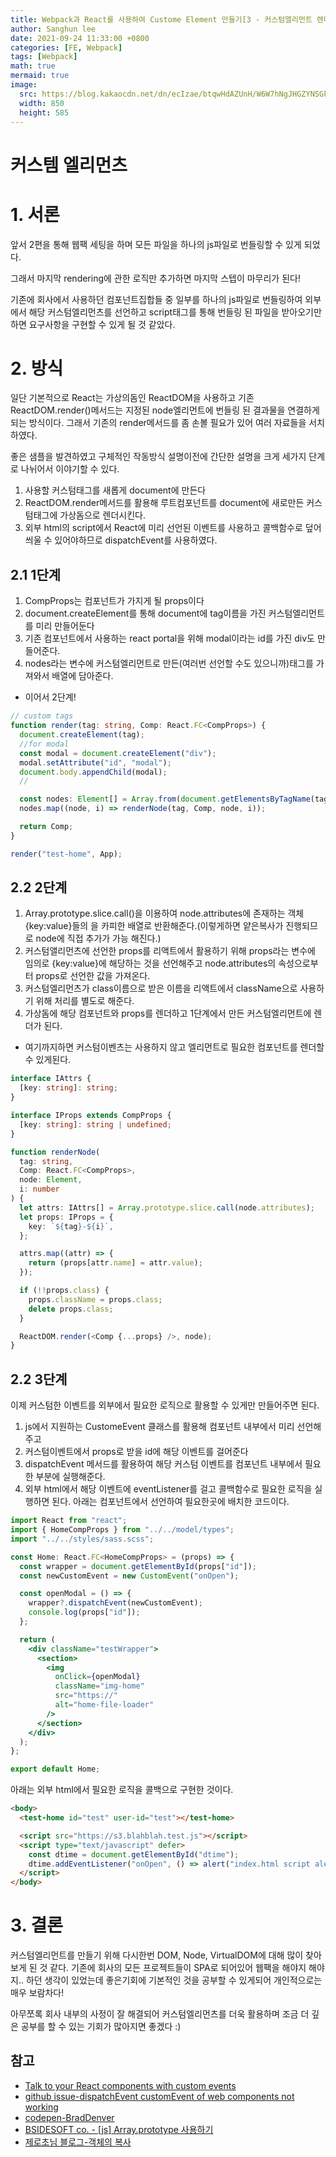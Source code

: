 ```yaml
---
title: Webpack과 React를 사용하여 Custome Element 만들기[3 - 커스텀엘리먼트 렌더]
author: Sanghun lee
date: 2021-09-24 11:33:00 +0800
categories: [FE, Webpack]
tags: [Webpack]
math: true
mermaid: true
image:
  src: https://blog.kakaocdn.net/dn/ecIzae/btqwHdAZUnH/W6W7hNgJHGZYNSGkdL3CFk/img.jpg
  width: 850
  height: 585
---
```


# 커스템 엘리먼츠

# 1. 서론

앞서 2편을 통해 웹팩 세팅을 하며 모든 파일을 하나의 js파일로 번들링할 수 있게 되었다.

그래서 마지막 rendering에 관한 로직만 추가하면 마지막 스텝이 마무리가 된다!

기존에 회사에서 사용하던 컴포넌트집합들 중 일부를 하나의 js파일로 번들링하여
외부에서 해당 커스텀엘리먼츠를 선언하고 script태그를 통해 번들링 된 파일을 받아오기만 하면 요구사항을 구현할 수 있게 될 것 같았다.

# 2. 방식

일단 기본적으로 React는 가상의돔인 ReactDOM을 사용하고 기존 ReactDOM.render()메서드는 지정된 node엘리먼트에 번들링 된 결과물을 연결하게 되는 방식이다.
그래서 기존의 render메서드를 좀 손볼 필요가 있어 여러 자료들을 서치하였다.

좋은 샘플을 발견하였고 구체적인 작동방식 설명이전에 간단한 설명을 크게 세가지 단계로 나뉘어서 이야기할 수 있다.

1. 사용할 커스텀태그를 새롭게 document에 만든다
2. ReactDOM.render메서드를 활용해 루트컴포넌트를 document에 새로만든 커스텀태그에 가상돔으로 렌더시킨다.
3. 외부 html의 script에서 React에 미리 선언된 이벤트를 사용하고 콜백함수로 덮어씌울 수 있어야하므로 dispatchEvent를 사용하였다.

## 2.1 1단계

1. CompProps는 컴포넌트가 가지게 될 props이다
2. document.createElement를 통해 document에 tag이름을 가진 커스텀엘리먼트를 미리 만들어둔다
3. 기존 컴포넌트에서 사용하는 react portal을 위해 modal이라는 id를 가진 div도 만들어준다.
4. nodes라는 변수에 커스텀엘리먼트로 만든(여러번 선언할 수도 있으니까)태그를 가져와서 배열에 담아준다.

- 이어서 2단계!

```typescript
// custom tags
function render(tag: string, Comp: React.FC<CompProps>) {
  document.createElement(tag);
  //for modal
  const modal = document.createElement("div");
  modal.setAttribute("id", "modal");
  document.body.appendChild(modal);
  //

  const nodes: Element[] = Array.from(document.getElementsByTagName(tag));
  nodes.map((node, i) => renderNode(tag, Comp, node, i));

  return Comp;
}

render("test-home", App);
```

## 2.2 2단계

1. Array.prototype.slice.call()을 이용하여 node.attributes에 존재하는 객체{key:value}들의 을 카피한 배열로 반환해준다.(이렇게하면 얕은복사가 진행되므로 node에 직접 추가가 가능 해진다.)
2. 커스텀앨리먼츠에 선언한 props를 리액트에서 활용하기 위해 props라는 변수에 임의로 {key:value}에 해당하는 것을 선언해주고 node.attributes의 속성으로부터 props로 선언한 값을 가져온다.
3. 커스텀엘리먼츠가 class이름으로 받은 이름을 리액트에서 className으로 사용하기 위해 처리를 별도로 해준다.
4. 가상돔에 해당 컴포넌트와 props를 렌더하고 1단계에서 만든 커스텀엘리먼트에 렌더가 된다.

- 여기까지하면 커스텀이벤츠는 사용하지 않고 엘리먼트로 필요한 컴포넌트를 렌더할 수 있게된다.

```typescript
interface IAttrs {
  [key: string]: string;
}

interface IProps extends CompProps {
  [key: string]: string | undefined;
}

function renderNode(
  tag: string,
  Comp: React.FC<CompProps>,
  node: Element,
  i: number
) {
  let attrs: IAttrs[] = Array.prototype.slice.call(node.attributes);
  let props: IProps = {
    key: `${tag}-${i}`,
  };

  attrs.map((attr) => {
    return (props[attr.name] = attr.value);
  });

  if (!!props.class) {
    props.className = props.class;
    delete props.class;
  }

  ReactDOM.render(<Comp {...props} />, node);
}
```

## 2.2 3단계

이제 커스텀한 이벤트를 외부에서 필요한 로직으로 활용할 수 있게만 만들어주면 된다.

1. js에서 지원하는 CustomeEvent 클래스를 활용해 컴포넌트 내부에서 미리 선언해주고
2. 커스텀이벤트에서 props로 받을 id에 해당 이벤트를 걸어준다
3. dispatchEvent 메서드를 활용하여 해당 커스텀 이벤트를 컴포넌트 내부에서 필요한 부분에 실행해준다.
4. 외부 html에서 해당 이벤트에 eventListener를 걸고 콜백함수로 필요한 로직을 실행하면 된다.
   아래는 컴포넌트에서 선언하여 필요한곳에 배치한 코드이다.

```jsx
import React from "react";
import { HomeCompProps } from "../../model/types";
import "../../styles/sass.scss";

const Home: React.FC<HomeCompProps> = (props) => {
  const wrapper = document.getElementById(props["id"]);
  const newCustomEvent = new CustomEvent("onOpen");

  const openModal = () => {
    wrapper?.dispatchEvent(newCustomEvent);
    console.log(props["id"]);
  };

  return (
    <div className="testWrapper">
      <section>
        <img
          onClick={openModal}
          className="img-home"
          src="https://"
          alt="home-file-loader"
        />
      </section>
    </div>
  );
};

export default Home;
```

아래는 외부 html에서 필요한 로직을 콜백으로 구현한 것이다.

```html
<body>
  <test-home id="test" user-id="test"></test-home>

  <script src="https://s3.blahblah.test.js"></script>
  <script type="text/javascript" defer>
    const dtime = document.getElementById("dtime");
    dtime.addEventListener("onOpen", () => alert("index.html script alert")); // 기존 onOpen 실행 event 그대로 유지
  </script>
</body>
```

# 3. 결론

커스텀엘리먼트를 만들기 위해 다시한번 DOM, Node, VirtualDOM에 대해 많이 찾아보게 된 것 같다.
기존에 회사의 모든 프로젝트들이 SPA로 되어있어 웹팩을 해야지 해야지.. 하던 생각이 있었는데 좋은기회에 기본적인 것을 공부할 수 있게되어 개인적으로는 매우 보람차다!

아무쪼록 회사 내부의 사정이 잘 해결되어 커스텀엘리먼츠를 더욱 활용하며 조금 더 깊은 공부를 할 수 있는 기회가 많아지면 좋겠다 :)

## 참고

- [Talk to your React components with custom events](https://www.falldowngoboone.com/blog/talk-to-your-react-components-with-custom-events/)
- [github issue-dispatchEvent customEvent of web components not working](https://github.com/facebook/react/issues/15830)
- [codepen-BradDenver](https://codepen.io/BradDenver/pen/ALrXaW?editors=1010)
- [BSIDESOFT co. - [js] Array.prototype 사용하기](https://www.bsidesoft.com/323)
- [제로초님 블로그-객체의 복사](https://www.zerocho.com/category/JavaScript/post/5750d384b73ae5152792188d)
